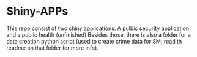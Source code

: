 # Shiny-APPs

This repo consist of two shiny applications: A pulbic security application and a public health (unfinished)
Besides those, there is also a folder for a data creation python script (used to create crime data for SM; read th readme on that folder for more info).
